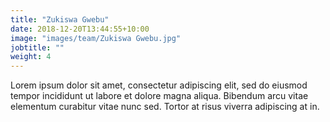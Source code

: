 ```yaml
---
title: "Zukiswa Gwebu"
date: 2018-12-20T13:44:55+10:00
image: "images/team/Zukiswa Gwebu.jpg"
jobtitle: ""
weight: 4
---
```


Lorem ipsum dolor sit amet, consectetur adipiscing elit, sed do eiusmod tempor incididunt ut labore et dolore magna aliqua. Bibendum arcu vitae elementum curabitur vitae nunc sed. Tortor at risus viverra adipiscing at in.
